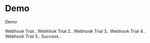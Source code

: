 # Demo
Demo

Webhook Trial..
Webhhok Trial 2..
Webhook Trial 3..
Webhook Trial 4..
Webhook Trial 5.. Success..
